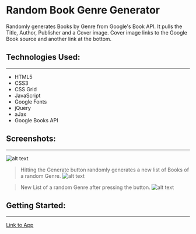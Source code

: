 # **Random Book Genre Generator**
Randomly generates Books by Genre from Google's Book API. It pulls the Title, Author, Publisher and a Cover image. Cover image links to the Google Book source and another link at the bottom.

## Technologies Used:
---
- HTML5
- CSS3
- CSS Grid
- JavaScript
- Google Fonts
- jQuery
- aJax
- Google Books API

## Screenshots:
---
![alt text](https://i.imgur.com/ubSdhrr.png)
> Hitting the Generate button randomly generates a new list of Books of a random Genre.
![alt text](https://i.imgur.com/EH8Cr9O.png)

> New List of a random Genre after pressing the button.
![alt text](https://i.imgur.com/FKIiSFa.png)


## Getting Started:
---
[Link to App](https://resplendent-semifreddo-3124d4.netlify.app/)